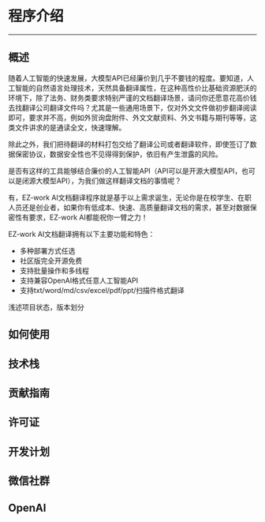 # 程序介绍

---

## 概述

随着人工智能的快速发展，大模型API已经廉价到几乎不要钱的程度。要知道，人工智能的自然语言处理技术，天然具备翻译属性，在这种高性价比基础资源肥沃的环境下，除了法务、财务类要求特别严谨的文档翻译场景，请问你还愿意花高价钱去找翻译公司翻译文件吗？尤其是一些通用场景下，仅对外文文件做初步翻译阅读即可，要求并不高，例如外贸询盘附件、外文文献资料、外文书籍与期刊等等，这类文件讲求的是通读全文，快速理解。

除此之外，我们把待翻译的材料打包交给了翻译公司或者翻译软件，即使签订了数据保密协议，数据安全性也不见得得到保护，依旧有产生泄露的风险。

是否有这样的工具能够结合廉价的人工智能API（API可以是开源大模型API，也可以是闭源大模型API），为我们做这样翻译文档的事情呢？

有，EZ-work AI文档翻译程序就是基于以上需求诞生，无论你是在校学生、在职人员还是创业者，如果你有低成本、快速、高质量翻译文档的需求，甚至对数据保密性有要求，EZ-work AI都能祝你一臂之力！

EZ-work AI文档翻译拥有以下主要功能和特色：

- 多种部署方式任选
- 社区版完全开源免费
- 支持批量操作和多线程
- 支持兼容OpenAI格式任意人工智能API
- 支持txt/word/md/csv/excel/pdf/ppt/扫描件格式翻译

浅述项目状态，版本划分

## 如何使用

## 技术栈

## 贡献指南

## 许可证

## 开发计划

## 微信社群

## OpenAI